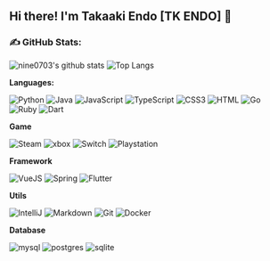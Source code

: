 ## Hi there! I'm Takaaki Endo [TK ENDO] 👋
### **✍️ GitHub Stats:**
![nine0703's github stats](https://github-readme-stats.vercel.app/api?username=nine0703&show_icons=true&hide_title=true&count_private=true)
![Top Langs](https://github-readme-stats.vercel.app/api/top-langs/?username=nine0703&layout=compact)

**Languages:**

![Python](https://img.shields.io/badge/Python-14354C.svg?logo=python&logoColor=white)
![Java](https://img.shields.io/badge/Java-3178C6.svg?logo=coffeescript&logoColor=white)
![JavaScript](https://img.shields.io/badge/JavaScript-F7DF1E?logo=JavaScript&logoColor=333)
![TypeScript](https://img.shields.io/badge/TypeScript-3178C6?logo=TypeScript&logoColor=fff)
![CSS3](https://img.shields.io/badge/CSS3-1572B6?logo=CSS3&logoColor=fff)
![HTML](https://img.shields.io/badge/HTML-239120.svg?logo=html5&logoColor=white)
![Go](https://img.shields.io/badge/Go-00ADD8.svg?logo=go&logoColor=white)
![Ruby](https://img.shields.io/badge/Ruby-CC342D.svg?logo=ruby&logoColor=white)
![Dart](https://img.shields.io/badge/Dart-0175C2.svg?logo=dart&logoColor=white)

**Game**

![Steam](https://img.shields.io/badge/Steam-000000.svg?logo=steam&logoColor=white)
![xbox](https://img.shields.io/badge/xbox-107C10.svg?logo=xbox&logoColor=white)
![Switch](https://img.shields.io/badge/Switch-E60012.svg?logo=nintendo-switch&logoColor=white)
![Playstation](https://img.shields.io/badge/Playstation-003791.svg?logo=playstation&logoColor=white)

**Framework**

![VueJS](https://img.shields.io/badge/Vue.js-35495e.svg?logo=vue.js&logoColor=4FC08D)
![Spring](https://img.shields.io/badge/Spring-6DB33F.svg?logo=spring&logoColor=white)
![Flutter](https://img.shields.io/badge/Flutter-02569B.svg?logo=flutter&logoColor=white)

**Utils**

![IntelliJ](https://img.shields.io/badge/IntelliJ%20IDEA-black?logo=intellij-idea&logoColor=white)
![Markdown](https://img.shields.io/badge/Markdown-000000.svg?logo=markdown&logoColor=white)
![Git](https://img.shields.io/badge/Git-black?logo=git)
![Docker](https://img.shields.io/badge/Docker-2496ED?logo=docker&logoColor=white)

**Database**

![mysql](https://img.shields.io/badge/mysql-00000f.svg?logo=mysql&logoColor=white)
![postgres](https://img.shields.io/badge/postgres-316192.svg?logo=postgresql&logoColor=white)
![sqlite](https://img.shields.io/badge/sqlite-07405e.svg?logo=sqlite&logoColor=white)


